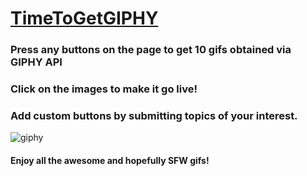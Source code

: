 # [TimeToGetGIPHY](https://quangao.github.io/TimeToGetGIPHY/)

### Press any buttons on the page to get 10 gifs obtained via GIPHY API
### Click on the images to make it go live!
### Add custom buttons by submitting topics of your interest.

![giphy](./gifs/giphy.gif)

#### Enjoy all the awesome and hopefully SFW gifs!